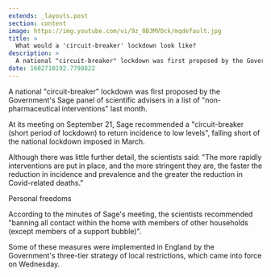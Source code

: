 ```yaml
--- 
extends: _layouts.post 
section: content 
image: https://img.youtube.com/vi/9z_0B3MVOck/mqdefault.jpg 
title: > 
  What would a 'circuit-breaker' lockdown look like? 
description: > 
  A national "circuit-breaker" lockdown was first proposed by the Government's Sage panel of scientific advisers in a list of "non-pharmaceutical interventions" last month.At its meeting on September 21, Sage recommended a "circuit-breaker (short period of lockdown) to return incidence to low levels", falling short of the national lockdown imposed in March.Although there was little further detail, the scientists said: "The more rapidly interventions are put in place, and the more stringent they are, the faster the reduction in incidence and prevalence and the greater the reduction in Covid-related deaths."Personal freedomsAccording to the minutes of Sage's meeting, the scientists recommended "banning all contact within the home with members of other households (except members of a support bubble)".Some of these measures were implemented in England by the Government's three-tier strategy of local restrictions, which came into force on Wednesday. 
date: 1602710192.7798822 
--- 
```

A national "circuit-breaker" lockdown was first proposed by the Government's Sage panel of scientific advisers in a list of "non-pharmaceutical interventions" last month.

At its meeting on September 21, Sage recommended a "circuit-breaker (short period of lockdown) to return incidence to low levels", falling short of the national lockdown imposed in March.

Although there was little further detail, the scientists said: "The more rapidly interventions are put in place, and the more stringent they are, the faster the reduction in incidence and prevalence and the greater the reduction in Covid-related deaths."

Personal freedoms

According to the minutes of Sage's meeting, the scientists recommended "banning all contact within the home with members of other households (except members of a support bubble)".

Some of these measures were implemented in England by the Government's three-tier strategy of local restrictions, which came into force on Wednesday.